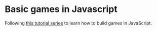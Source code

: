 # Basic games in Javascript

Following [this tutorial series](https://www.youtube.com/watch?v=lhNdUVh3qCc&t=396s&ab_channel=freeCodeCamp.org) to learn how to build games in JavaScript.
